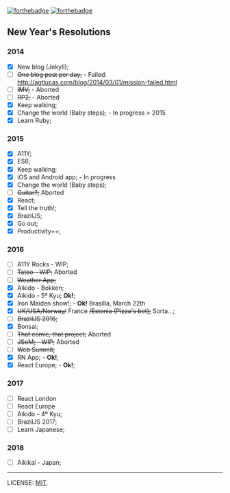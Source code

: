 [![forthebadge](http://forthebadge.com/images/badges/uses-badges.svg)](http://forthebadge.com) [![forthebadge](http://forthebadge.com/images/badges/uses-git.svg)](http://forthebadge.com)

## New Year's Resolutions

### 2014

- [x] New blog (Jekyll);
- [ ] ~~One blog post per day;~~ - Failed: http://agtlucas.com/blog/2014/03/01/mission-failed.html
- [ ] ~~IMV;~~ - Aborted
- [ ] ~~RP2;~~ - Aborted
- [x] Keep walking;
- [x] Change the world (Baby steps); - In progress > 2015
- [x] Learn Ruby;

### 2015

- [x] A11Y;
- [x] ES6;
- [x] Keep walking;
- [x] iOS and Android app; - In progress
- [x] Change the world (Baby steps);
- [ ] ~~Guitar?;~~ Aborted
- [x] React;
- [x] Tell the truth!;
- [x] BrazilJS;
- [x] Go out;
- [x] Productivity++;

### 2016

- [ ] A11Y Rocks - WIP;
- [ ] ~~Tatoo - WIP;~~ Aborted
- [ ] ~~Weather App;~~
- [x] Aikido - Bokken;
- [x] Aikido - 5º Kyu; **Ok!**;
- [x] Iron Maiden show!; - **Ok!** Brasília, March 22th
- [x] ~~UK/USA/Norway/~~ France ~~/Estonia (Pizza's bet);~~ Sorta...;
- [ ] ~~BrazilJS 2016;~~
- [x] Bonsai;
- [ ] ~~That comic, that project;~~ Aborted
- [ ] ~~JSoM; - WIP;~~ Aborted
- [ ] ~~Web Summit;~~
- [x] RN App; - **Ok!**;
- [x] React Europe; - **Ok!**;

### 2017

- [ ] React London
- [ ] React Europe
- [ ] Aikido - 4º Kyu;
- [ ] BrazilJS 2017;
- [ ] Learn Japanese;

### 2018

- [ ] Aikikai - Japan;

---

LICENSE: [MIT](http://mit.lucas.ninja).
